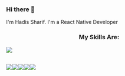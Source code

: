 ### Hi there 👋

I'm Hadis Sharif. I'm a React Native Developer

<h3 align="center">My Skills Are:</h3>
<div class="center"> 
<img ="center src="https://img.shields.io/badge/React_Native-20232A?style=for-the-badge&logo=react&logoColor=61DAFB" /> 
<!--  <img src="https://img.shields.io/badge/JavaScript-F7DF1E?style=for-the-badge&logo=javascript&logoColor=black" /> <img src="https://img.shields.io/badge/React-20232A?style=for-the-badge&logo=react&logoColor=61DAFB" /><img src="https://img.shields.io/badge/Redux-593D88?style=for-the-badge&logo=redux&logoColor=white" />
<img src="https://img.shields.io/badge/Android-3DDC84?style=for-the-badge&logo=android&logoColor=white" /> -->
 </div>
</br>

<img src="https://img.shields.io/badge/iOS-000000?style=for-the-badge&logo=ios&logoColor=white" /><img src="https://img.shields.io/badge/Realm-39477F?style=for-the-badge&logo=realm&logoColor=white"/><img src="https://img.shields.io/badge/Node.js-339933?style=for-the-badge&logo=nodedotjs&logoColor=white"/><img src="https://img.shields.io/badge/Jest-C21325?style=for-the-badge&logo=jest&logoColor=white"/><img src="https://img.shields.io/badge/firebase-ffca28?style=for-the-badge&logo=firebase&logoColor=black" />

<!-- ÷<img src="https://img.shields.io/badge/Git-F05032?style=for-the-badge&logo=git&logoColor=whit" /> -->

<!-- <img src="https://img.shields.io/badge/Java-ED8B00?style=for-the-badge&logo=java&logoColor=white"/> -->
<!-- <img src="https://img.shields.io/badge/json-5E5C5C?style=for-the-badge&logo=json&logoColor=white"/> -->
<!-- <img src="https://img.shields.io/badge/Express.js-000000?style=for-the-badge&logo=express&logoColor=white"/> -->


<!-- <img src="https://img.shields.io/badge/styled--components-DB7093?style=for-the-badge&logo=styled-components&logoColor=white" />
<img src="https://img.shields.io/badge/gradle-02303A?style=for-the-badge&logo=gradle&logoColor=white" />

<img src="https://img.shields.io/badge/Jira-0052CC?style=for-the-badge&logo=Jira&logoColor=white" />
<img src="https://img.shields.io/badge/Windows-0078D6?style=for-the-badge&logo=windows&logoColor=white" />
<img src="https://img.shields.io/badge/mac%20os-000000?style=for-the-badge&logo=apple&logoColor=white" />
<img src="https://img.shields.io/badge/Xcode-007ACC?style=flat-square&logo=Xcode&logoColor=white" /> -->
<!-- <img src="" />
<img src="" />
<img src="" />
<img src="" />

<img src="https://img.shields.io/badge/TypeScript-007ACC?style=for-the-badge&logo=typescript&logoColor=white"/>

 -->
<!-- <p align="left"> <a href="https://developer.android.com" target="_blank"> <img src="https://raw.githubusercontent.com/devicons/devicon/master/icons/android/android-original-wordmark.svg" alt="android" width="40" height="40"/> </a> <a href="https://expressjs.com" target="_blank"> <img src="https://raw.githubusercontent.com/devicons/devicon/master/icons/express/express-original-wordmark.svg" alt="express" width="40" height="40"/> </a> <a href="https://firebase.google.com/" target="_blank"> <img src="https://www.vectorlogo.zone/logos/firebase/firebase-icon.svg" alt="firebase" width="40" height="40"/> </a> <a href="https://www.java.com" target="_blank"> <img src="https://raw.githubusercontent.com/devicons/devicon/master/icons/java/java-original.svg" alt="java" width="40" height="40"/> </a> <a href="https://developer.mozilla.org/en-US/docs/Web/JavaScript" target="_blank"> <img src="https://raw.githubusercontent.com/devicons/devicon/master/icons/javascript/javascript-original.svg" alt="javascript" width="40" height="40"/> </a> <a href="https://jestjs.io" target="_blank"> <img src="https://www.vectorlogo.zone/logos/jestjsio/jestjsio-icon.svg" alt="jest" width="40" height="40"/> </a> <a href="https://www.mongodb.com/" target="_blank"> <img src="https://raw.githubusercontent.com/devicons/devicon/master/icons/mongodb/mongodb-original-wordmark.svg" alt="mongodb" width="40" height="40"/> </a> <a href="https://nodejs.org" target="_blank"> <img src="https://raw.githubusercontent.com/devicons/devicon/master/icons/nodejs/nodejs-original-wordmark.svg" alt="nodejs" width="40" height="40"/> </a> <a href="https://postman.com" target="_blank"> <img src="https://www.vectorlogo.zone/logos/getpostman/getpostman-icon.svg" alt="postman" width="40" height="40"/> </a> <a href="https://reactjs.org/" target="_blank"> <img src="https://raw.githubusercontent.com/devicons/devicon/master/icons/react/react-original-wordmark.svg" alt="react" width="40" height="40"/> </a> <a href="https://reactnative.dev/" target="_blank"> <img src="https://reactnative.dev/img/header_logo.svg" alt="reactnative" width="40" height="40"/> </a> <a href="https://realm.io/" target="_blank"> <img src="https://raw.githubusercontent.com/bestofjs/bestofjs-webui/8665e8c267a0215f3159df28b33c365198101df5/public/logos/realm.svg" alt="realm" width="40" height="40"/> </a> <a href="https://www.adobe.com/products/xd.html" target="_blank"> <img src="https://cdn.worldvectorlogo.com/logos/adobe-xd.svg" alt="xd" width="40" height="40"/> </a> </p>
 -->
<!-- <p><img aligin="center" src="https://github-readme-stats.vercel.app/api?username=HadisSharif" /> </p> -->
<!-- <p><img aligin="center" src="https://github-readme-stats.vercel.app/api/top-langs/?username=HadisSharif&langs_count=8" /> </p> -->



